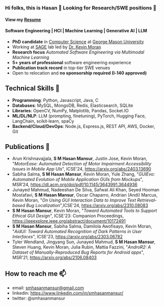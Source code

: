 <!--
**hasanmansur/hasanmansur** is a ✨ _special_ ✨ repository because its `README.md` (this file) appears on your GitHub profile.
-->
### Hi folks, this is Hasan  👋 Looking for Research/SWE positions 👋 
#### View my [Resume](https://smhasanmansur.netlify.app/uploads/resume.pdf)

#### Software Engineering | HCI | Machine Learning | Generative AI | LLM
- **PhD candidate** in [Computer Science](https://cs.gmu.edu/) at [George Mason University](https://www.gmu.edu/)
- Working at [SAGE](https://sagelab.io/) lab led by [Dr. Kevin Moran](https://www.kpmoran.com/)
- **Research focus** *Automated Software Engineering via Multimodal Machine Learning*
- **5+ years of professional** software engineering experience
- **Publication track record** in top-tier SWE venues
- Open to relocation and **no sponsorship required (I‐140 approved)**

<!--
- Conversant with building RESTful application backend with Node.js/Express.js in a microservices architecture
- Competent in MySQL, MongoDB, Redis, Elasticsearch, Docker
- Familiar with standard development practices like Version Control, TDD & Cloud technologies (AWS)
- Passionate about building deep learning models. Good working knowledge with PyTorch, OpenCV, NumPy, pandas, spaCy
-->

## Technical Skills 🔭
- **Programming**: Python, Javascript, Java, C
- **Databases**: MySQL, MongoDB, Redis, Elasticsearch, SQLite
- **Libraries**: OpenCV, NumPy, Matplotlib, Pandas, Socket.IO
- **ML/DL/NLP**: LLM (prompting, finetuning), PyTorch, Hugging Face, LangChain, scikit‐learn, spaCy
- **Backend/Cloud/DevOps**: Node.js, Express.js, REST API, AWS, Docker, Git

## Publications 🔭
- Arun Krishnavajjala, **S M Hasan Mansur**, Justin Jose, Kevin Moran, "_MotorEase: Automated Detection of Motor Impairment Accessibility Issues in Mobile App UIs_", ICSE'24, https://arxiv.org/abs/2403.13690
- Sabiha Salma, **S M Hasan Mansur**, Kevin Moran, Yule Zhang, "_GUIEvo: Automated Evolution of Mobile Application GUIs from Mockups_", MSR’24, https://dl.acm.org/doi/pdf/10.1145/3643991.3644936
- Junayed Mahmud, Nadeeshan De Silva, Safwat Ali Khan, Seyed Hooman Mostafavi, **S M Hasan Mansur**, Oscar Chaparro, Andrian (Andi) Marcus, Kevin Moran, "_On Using GUI Interaction Data to Improve Text Retrieval-based Bug Localization_",ICSE'24, https://arxiv.org/abs/2310.08083
- **S M Hasan Mansur**, Kevin Moran, "_Toward Automated Tools to Support Ethical GUI Design_", ICSE'23: Companion Proceedings, https://ieeexplore.ieee.org/abstract/document/10172491
- **S M Hasan Mansur**, Sabiha Salma, Damilola Awofisayo, Kevin Moran, "_AidUI: Toward Automated Recognition of Dark Patterns in User Interfaces_", ICSE'23, https://arxiv.org/abs/2303.06782
- Tyler Wendland, Jingyang Sun, Junayed Mahmud, **S M Hasan Mansur**, Steven Huang, Kevin Moran, Julia Rubin, Mattia Fazzini, "_AndroR2: A Dataset of Manually-Reproduced Bug Reports for Android apps_", MSR'21, https://arxiv.org/abs/2106.08403

## How to reach me 📫
- email: smhasanmansur@gmail.com
- linkedin: https://www.linkedin.com/in/smhasanmansur/
- twitter: @smhasanmansur

<!--
Here are some ideas to get you started:
- 👯 I’m looking to collaborate on ...
- 🤔 I’m looking for help with ...
- 💬 Ask me about ...
- 😄 Pronouns: ...
- ⚡ Fun fact: ...
-->
